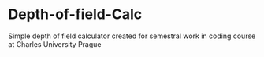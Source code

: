 # Depth-of-field-Calc
Simple depth of field calculator created for semestral work in coding course at Charles University Prague
